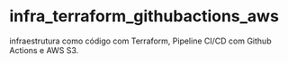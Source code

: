 # infra_terraform_githubactions_aws

infraestrutura como código com Terraform, Pipeline CI/CD com Github Actions e AWS S3.
